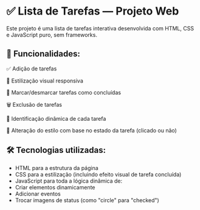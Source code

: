 # ✅ Lista de Tarefas — Projeto Web
Este projeto é uma lista de tarefas interativa desenvolvida com HTML, CSS e JavaScript puro, sem frameworks.

## 🚀 Funcionalidades:

✅ Adição de tarefas

📝 Estilização visual responsiva

📌 Marcar/desmarcar tarefas como concluídas

🗑️ Exclusão de tarefas

🎯 Identificação dinâmica de cada tarefa

🎨 Alteração do estilo com base no estado da tarefa (clicado ou não)

## 🛠️ Tecnologias utilizadas:

- HTML para a estrutura da página
- CSS para a estilização (incluindo efeito visual de tarefa concluída)
- JavaScript para toda a lógica dinâmica de:
- Criar elementos dinamicamente
- Adicionar eventos
- Trocar imagens de status (como "circle" para "checked")
